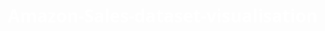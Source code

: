 # Amazon-Sales-dataset-visualisation
<!DOCTYPE html>
<html lang="en">
<head>
    <meta charset="UTF-8">
    <meta name="viewport" content="width=device-width, initial-scale=1.0">
    <title>Interactive Sales Performance Dashboard</title>
    <script src="https://cdn.plot.ly/plotly-2.24.1.min.js"></script>
    <style>
        body {
            margin: 0;
            font-family: 'Segoe UI', Tahoma, Geneva, Verdana, sans-serif;
            background: url('https://images.unsplash.com/photo-1517148815978-75f6acaaf32c') no-repeat center center fixed;
            background-size: cover;
            color: #fff;
            text-align: center;
            display: flex;
            flex-direction: column;
            align-items: center;
        }

        h1 {
            margin: 20px;
            color: #f8f8f8;
            text-shadow: 2px 2px 4px rgba(0, 0, 0, 0.7);
            font-size: 2.5em;
        }

        input[type="file"] {
            margin: 20px;
            padding: 10px 20px;
            border: none;
            border-radius: 10px;
            background: rgba(0, 0, 0, 0.5);
            color: #f8f8f8;
            cursor: pointer;
            font-size: 1em;
            text-shadow: 1px 1px 2px rgba(0, 0, 0, 0.7);
        }

        input[type="file"]:hover {
            background: rgba(0, 0, 0, 0.7);
        }

        #dashboard {
            width: 90%;
            margin: 20px auto;
            display: flex;
            flex-wrap: wrap;
            justify-content: space-between;
            background: rgba(0, 0, 0, 0.6);
            padding: 20px;
            border-radius: 15px;
            box-shadow: 0 4px 10px rgba(0, 0, 0, 0.8);
        }

        #dashboard > div {
            width: 40%;
            margin: 20px;
            padding: 20px;
            border-radius: 15px;
            background: rgba(255, 255, 255, 0.1);
            box-shadow: 0 4px 10px rgba(0, 0, 0, 0.6);
            color: #fff;
        }

        @media (max-width: 768px) {
            #dashboard > div {
                width: 90%;
            }
        }

        footer {
            margin-top: 20px;
            padding: 10px;
            background: rgba(0, 0, 0, 0.5);
            color: #f8f8f8;
            width: 100%;
            text-align: center;
            position: fixed;
            bottom: 0;
        }
    </style>
</head>
<body>
    <h1>Interactive Sales Performance Dashboard</h1>
    <h2>Powered by Graced Analysis Solution</h2>
    <input type="file" id="fileInput" accept="application/json">
    <div id="dashboard">
        <div id="heatmap"></div>
        <div id="growthRate"></div>
        <div id="topProducts"></div>
        <div id="demographics"></div>
        <div id="salesTrends"></div>
    </div>
    <footer>
        &copy; 2024 Graced Analysis Solution - Empowering Data-Driven Decisions
    </footer>
    <script>
        document.getElementById('fileInput').addEventListener('change', function(event) {
            const file = event.target.files[0];
            if (file) {
                const reader = new FileReader();
                reader.onload = function(e) {
                    try {
                        const salesData = JSON.parse(e.target.result);
                        generateDashboard(salesData);
                    } catch (error) {
                        alert("Invalid JSON format.");
                        console.error(error);
                    }
                };
                reader.readAsText(file);
            }
        });

        function generateDashboard(data) {
            const continents = data.continents.filter(continent => continent.name !== null);

            // Heatmap: Sales by Continent
            const heatmapData = {
                type: 'choropleth',
                locationmode: 'continent names',
                locations: continents.map(c => c.name),
                z: continents.map(() => Math.random() * 1000), // Placeholder for sales data
                colorscale: 'Blues',
                colorbar: { title: 'Sales Volume' }
            };

            Plotly.newPlot('heatmap', [heatmapData], {
                title: 'Sales by Continent',
                geo: { showframe: false, showcoastlines: false, projection: { type: 'natural earth' } }
            });

            // Revenue Growth Rate by Continent
            const growthRateData = {
                x: continents.map(c => c.name),
                y: continents.map(() => Math.random() * 20 - 10), // Placeholder for growth rates
                type: 'bar',
                marker: { color: 'orange' }
            };

            Plotly.newPlot('growthRate', [growthRateData], {
                title: 'Revenue Growth Rate by Continent',
                xaxis: { title: 'Continent' },
                yaxis: { title: 'Growth Rate (%)' }
            });

            // Top-Selling Products by Continent
            const topProductsData = {
                labels: ['Product A', 'Product B', 'Product C'],
                values: [Math.random() * 500, Math.random() * 500, Math.random() * 500], // Placeholder
                type: 'pie'
            };

            Plotly.newPlot('topProducts', [topProductsData], {
                title: 'Top-Selling Products'
            });

            // Customer Demographics by Continent
            const demographicsData = {
                x: continents.map(c => c.name),
                y: continents.map(() => Math.random() * 1000), // Placeholder for demographics data
                type: 'bar',
                marker: { color: 'purple' }
            };

            Plotly.newPlot('demographics', [demographicsData], {
                title: 'Customer Demographics by Continent',
                xaxis: { title: 'Continent' },
                yaxis: { title: 'Customer Count' }
            });

            // Sales Trends Over Time
            const timeSeriesData = {
                x: ['2023-01', '2023-02', '2023-03', '2023-04', '2023-05'],
                y: Array(5).fill().map(() => Math.random() * 1000), // Placeholder for sales trends
                type: 'scatter',
                mode: 'lines+markers',
                marker: { color: 'green' }
            };

            Plotly.newPlot('salesTrends', [timeSeriesData], {
                title: 'Sales Trends Over Time',
                xaxis: { title: 'Time' },
                yaxis: { title: 'Sales Volume' }
            });
        }
    </script>
</body>
</html>

